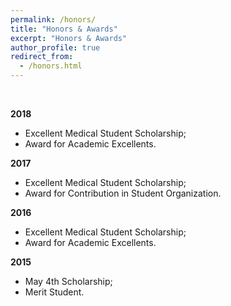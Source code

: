 ```yaml
---
permalink: /honors/
title: "Honors & Awards"
excerpt: "Honors & Awards"
author_profile: true
redirect_from: 
  - /honors.html
---
```

<br>

**2018**

- Excellent Medical Student Scholarship;
- Award for Academic Excellents.

**2017**

- Excellent Medical Student Scholarship;
- Award for Contribution in Student Organization.

**2016**

- Excellent Medical Student Scholarship;
- Award for Academic Excellents.

**2015**

- May 4th Scholarship;
- Merit Student.
